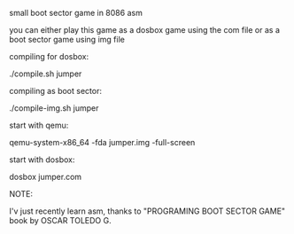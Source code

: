 small boot sector game in 8086 asm

you can either play this game as a dosbox game using
the com file or as a boot sector game using img file

compiling for dosbox:

./compile.sh jumper

compiling as boot sector:

./compile-img.sh jumper

start with qemu:

qemu-system-x86_64 -fda jumper.img -full-screen

start with dosbox:

dosbox jumper.com

NOTE:

I'v just recently learn asm, thanks to
"PROGRAMING BOOT SECTOR GAME" book by OSCAR TOLEDO G.
